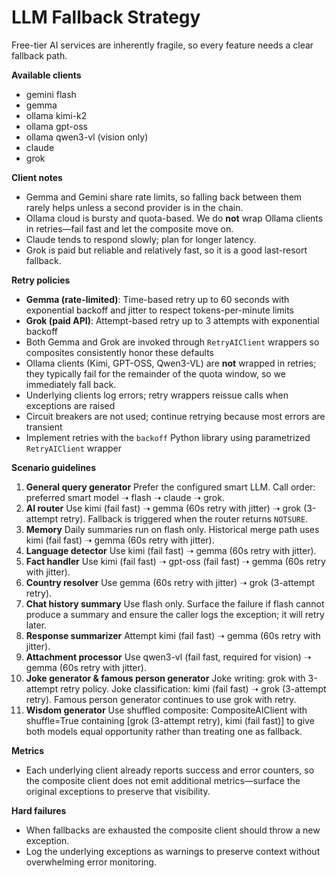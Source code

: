# LLM Fallback Strategy

Free-tier AI services are inherently fragile, so every feature needs a clear fallback path.

**Available clients**
- gemini flash
- gemma
- ollama kimi-k2
- ollama gpt-oss
- ollama qwen3-vl (vision only)
- claude
- grok

**Client notes**
- Gemma and Gemini share rate limits, so falling back between them rarely helps unless a second provider is in the chain.
- Ollama cloud is bursty and quota-based. We do **not** wrap Ollama clients in retries—fail fast and let the composite move on.
- Claude tends to respond slowly; plan for longer latency.
- Grok is paid but reliable and relatively fast, so it is a good last-resort fallback.

**Retry policies**
- **Gemma (rate-limited)**: Time-based retry up to 60 seconds with exponential backoff and jitter to respect tokens-per-minute limits
- **Grok (paid API)**: Attempt-based retry up to 3 attempts with exponential backoff
- Both Gemma and Grok are invoked through `RetryAIClient` wrappers so composites consistently honor these defaults
- Ollama clients (Kimi, GPT-OSS, Qwen3-VL) are **not** wrapped in retries; they typically fail for the remainder of the quota window, so we immediately fall back.
- Underlying clients log errors; retry wrappers reissue calls when exceptions are raised
- Circuit breakers are not used; continue retrying because most errors are transient
- Implement retries with the `backoff` Python library using parametrized `RetryAIClient` wrapper

**Scenario guidelines**
1. **General query generator**
   Prefer the configured smart LLM. Call order: preferred smart model ➝ flash ➝ claude ➝ grok.
2. **AI router**
   Use kimi (fail fast) ➝ gemma (60s retry with jitter) ➝ grok (3-attempt retry). Fallback is triggered when the router returns `NOTSURE`.
3. **Memory**
   Daily summaries run on flash only. Historical merge path uses kimi (fail fast) ➝ gemma (60s retry with jitter).
4. **Language detector**
   Use kimi (fail fast) ➝ gemma (60s retry with jitter).
5. **Fact handler**
   Use kimi (fail fast) ➝ gpt-oss (fail fast) ➝ gemma (60s retry with jitter).
6. **Country resolver**
   Use gemma (60s retry with jitter) ➝ grok (3-attempt retry).
7. **Chat history summary**
   Use flash only. Surface the failure if flash cannot produce a summary and ensure the caller logs the exception; it will retry later.
8. **Response summarizer**
   Attempt kimi (fail fast) ➝ gemma (60s retry with jitter).
9. **Attachment processor**
   Use qwen3-vl (fail fast, required for vision) ➝ gemma (60s retry with jitter).
10. **Joke generator & famous person generator**
    Joke writing: grok with 3-attempt retry policy. Joke classification: kimi (fail fast) ➝ grok (3-attempt retry). Famous person generator continues to use grok with retry.
11. **Wisdom generator**
    Use shuffled composite: CompositeAIClient with shuffle=True containing [grok (3-attempt retry), kimi (fail fast)] to give both models equal opportunity rather than treating one as fallback.

**Metrics**
- Each underlying client already reports success and error counters, so the composite client does not emit additional metrics—surface the original exceptions to preserve that visibility.

**Hard failures**
- When fallbacks are exhausted the composite client should throw a new exception.
- Log the underlying exceptions as warnings to preserve context without overwhelming error monitoring.
